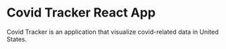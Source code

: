# Covid Tracker React App

Covid Tracker is an application that visualize covid-related data in United States.
